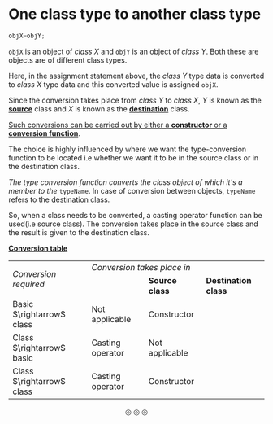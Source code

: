 # One class type to another class type

```c
objX=objY;
```
`objX` is an object of _class X_ and `objY` is an object of _class Y_. Both these are objects are of different class types.

Here, in the assignment statement above, the _class Y_ type data is converted to _class X_ type data and this converted value is
assigned `objX`.

Since the conversion takes place from _class Y_ to _class X_, _Y_ is known as the **<ins>source</ins>** class and _X_ is known
as the **<ins>destination</ins>** class.

<ins>Such conversions can be carried out by either a **constructor** or a **conversion function**</ins>.

The choice is highly influenced by where we want the type-conversion function to be located i.e whether we want it to be
in the source class or in the destination class.

_The type conversion function converts the class object of which it's a member to the_ `typeName`.
In case of conversion between objects, `typeName` refers to the <ins>destination class</ins>.

So, when a class needs to be converted, a casting operator function can be used(i.e source class). The conversion takes place in
the source class and the result is given to the destination class.

<ins>**Conversion table**</ins>

<table>

<tr>                 <!-- First row -->
<td rowspan="2"><em>Conversion required</em></td>
<td colspan="2"><em>Conversion takes place in</em></td>
</tr>

<tr>                 <!-- Second row -->
<td></td>
<td><strong>Source class</strong></td>
<td><strong>Destination class</strong></td>
</tr>

<tr>                  <!-- Third row -->
<td>Basic $\rightarrow$ class</td>
<td>Not applicable</td>
<td>Constructor</td>
</tr>

<tr>
<td>Class $\rightarrow$ basic</td>
<td>Casting operator</td>
<td>Not applicable</td>
</tr>

<tr>
<td>Class $\rightarrow$ class</td>
<td>Casting operator</td>
<td>Constructor</td>
</tr>

</table>

<p align="center">
&#9678; &#9678; &#9678;
</p>
